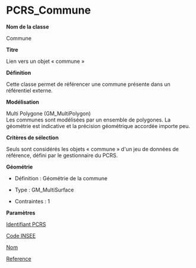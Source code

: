 # PCRS_Commune #



**Nom de la classe**

Commune

**Titre**

Lien vers un objet « commune »

**Définition**

Cette classe permet de référencer une commune présente dans un référentiel externe.

**Modélisation**

 Multi Polygone (GM_MultiPolygon) <br> Les communes sont modélisées par un ensemble de polygones. La géométrie est indicative et la précision géométrique accordée importe peu.

**Critères de sélection**

Seuls sont considérés les objets « commune » d'un jeu de données de référence, défini par le gestionnaire du PCRS.

 **Géométrie**

- Définition : Géométrie de la commune

- Type : GM_MultiSurface

- Contraintes : 1

**Paramètres**

[Identifiant PCRS](http://doc-pcrs.readthedocs.io/fr/latest/Projet_FME/PCRS_Parametres.html#identifiant-pcrs)

[Code INSEE](http://doc-pcrs.readthedocs.io/fr/latest/Projet_FME/PCRS_Parametres.html#code-insee)

[Nom](http://doc-pcrs.readthedocs.io/fr/latest/Projet_FME/PCRS_Parametres.html#nom)

[Reference](http://doc-pcrs.readthedocs.io/fr/latest/Projet_FME/PCRS_Parametres.html#reference)
